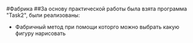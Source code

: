 #Фабрика
##За основу практической работы была взята программа "Task2", были реализованы:
- Фабричный метод при помощи которго можно выбрать какую фигуру нарисовать

